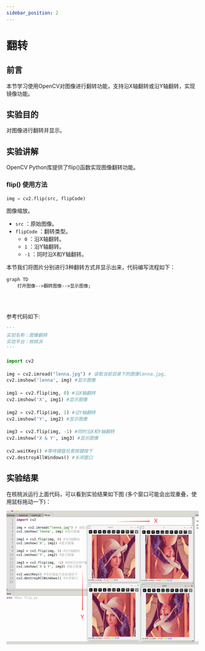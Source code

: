 ```yaml
---
sidebar_position: 2
---
```


# 翻转

## 前言

本节学习使用OpenCV对图像进行翻转功能，支持沿X轴翻转或沿Y轴翻转，实现镜像功能。

## 实验目的

对图像进行翻转并显示。

## 实验讲解

OpenCV Python库提供了flip()函数实现图像翻转功能。

### flip() 使用方法

```python
img = cv2.flip(src, flipCode)
```

图像缩放。
- `src` ：原始图像。
- `flipCode` ：翻转类型。
    - `0` ：沿X轴翻转。
    - `1` ：沿Y轴翻转。
    - `-1` ：同时沿X和Y轴翻转。

本节我们将图片分别进行3种翻转方式并显示出来，代码编写流程如下：

```mermaid
graph TD
    打开图像-->翻转图像-->显示图像;
```

<br></br>

参考代码如下:


```python
'''
实验名称：图像翻转
实验平台：核桃派
'''

import cv2

img = cv2.imread("lenna.jpg") # 读取当前目录下的图像lenna.jpg,
cv2.imshow('lenna', img) #显示图像

img1 = cv2.flip(img, 0) #沿X轴翻转
cv2.imshow('X', img1) #显示图像

img2 = cv2.flip(img, 1) #沿Y轴翻转
cv2.imshow('Y', img2) #显示图像

img3 = cv2.flip(img, -1) #同时沿X和Y轴翻转
cv2.imshow('X & Y', img3) #显示图像

cv2.waitKey() #等待键盘任意按键按下
cv2.destroyAllWindows() #关闭窗口

```

## 实验结果

在核桃派运行上面代码，可以看到实验结果如下图 (多个窗口可能会出现重叠，使用鼠标拖动一下)：

![flip](./img/flip/flip1.png)

